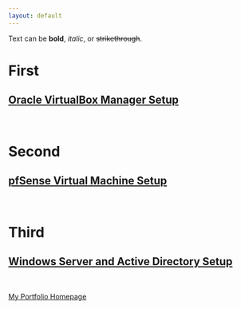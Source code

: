 ```yaml
---
layout: default
---
```


Text can be **bold**, _italic_, or ~~strikethrough~~.

# First

## [Oracle VirtualBox Manager Setup](OVBMSetup.md)

<br>

# Second

## [pfSense Virtual Machine Setup](pfSenseSetup.md)

<br>

# Third

## [Windows Server and Active Directory Setup](WinSev&ADSetup.md)

<br>

[My Portfolio Homepage](https://brismit25.github.io/)
